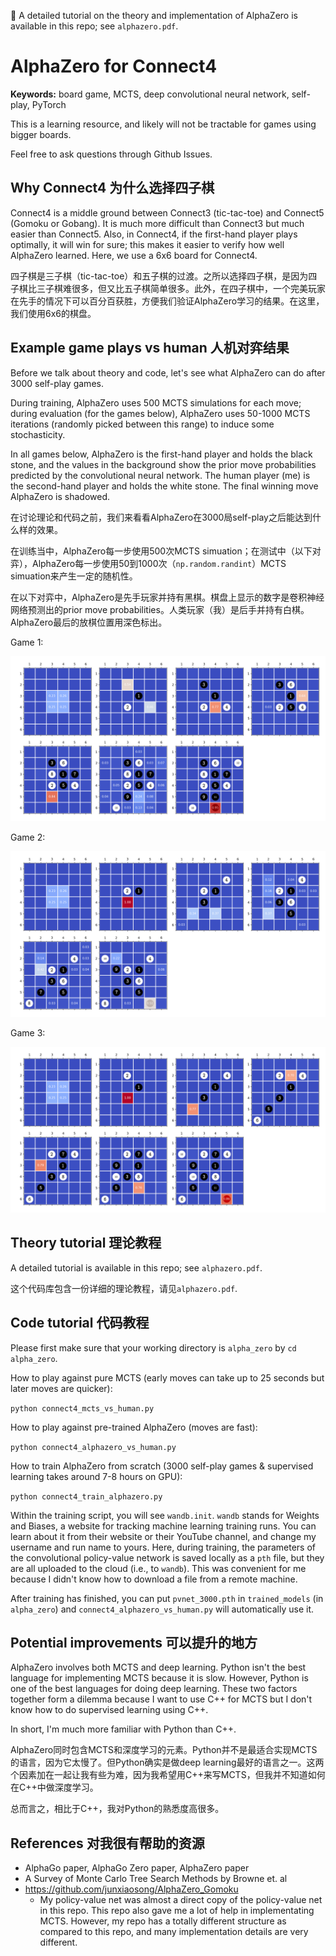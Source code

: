 🚀 A detailed tutorial on the theory and implementation of AlphaZero is available in this repo; see `alphazero.pdf`.

# AlphaZero for Connect4

**Keywords:** board game, MCTS, deep convolutional neural network, self-play, PyTorch

This is a learning resource, and likely will not be tractable for games using bigger boards. 

Feel free to ask questions through Github Issues.

## Why Connect4 为什么选择四子棋

Connect4 is a middle ground between Connect3 (tic-tac-toe) and Connect5 (Gomoku or Gobang). It is much more difficult than Connect3 but much easier than Connect5. Also, in Connect4, if the first-hand player plays optimally, it will win for sure; this makes it easier to verify how well AlphaZero learned. Here, we use a 6x6 board for Connect4.

四子棋是三子棋（tic-tac-toe）和五子棋的过渡。之所以选择四子棋，是因为四子棋比三子棋难很多，但又比五子棋简单很多。此外，在四子棋中，一个完美玩家在先手的情况下可以百分百获胜，方便我们验证AlphaZero学习的结果。在这里，我们使用6x6的棋盘。

## Example game plays vs human 人机对弈结果

Before we talk about theory and code, let's see what AlphaZero can do after 3000 self-play games. 

During training, AlphaZero uses 500 MCTS simulations for each move; during evaluation (for the games below), AlphaZero uses 50-1000 MCTS iterations (randomly picked between this range) to induce some stochasticity. 

In all games below, AlphaZero is the first-hand player and holds the black stone, and the values in the background show the prior move probabilities predicted by the convolutional neural network. The human player (me) is the second-hand player and holds the white stone. The final winning move AlphaZero is shadowed.

在讨论理论和代码之前，我们来看看AlphaZero在3000局self-play之后能达到什么样的效果。

在训练当中，AlphaZero每一步使用500次MCTS simuation；在测试中（以下对弈），AlphaZero每一步使用50到1000次（`np.random.randint`）MCTS simuation来产生一定的随机性。

在以下对弈中，AlphaZero是先手玩家并持有黑棋。棋盘上显示的数字是卷积神经网络预测出的prior move probabilities。人类玩家（我）是后手并持有白棋。AlphaZero最后的放棋位置用深色标出。

Game 1:

![Image](readme_images/game1.png?raw=true)

Game 2:

![Image](readme_images/game2.png?raw=true)

Game 3:

![Image](readme_images/game3.png?raw=true)

## Theory tutorial 理论教程

A detailed tutorial is available in this repo; see `alphazero.pdf`.

这个代码库包含一份详细的理论教程，请见`alphazero.pdf`.

## Code tutorial 代码教程

Please first make sure that your working directory is `alpha_zero` by `cd alpha_zero`.

How to play against pure MCTS (early moves can take up to 25 seconds but later moves are quicker): 

`python connect4_mcts_vs_human.py`

How to play against pre-trained AlphaZero (moves are fast): 

`python connect4_alphazero_vs_human.py`

How to train AlphaZero from scratch (3000 self-play games & supervised learning takes around 7-8 hours on GPU): 

`python connect4_train_alphazero.py`

Within the training script, you will see `wandb.init`. `wandb` stands for Weights and Biases, a website for tracking machine learning training runs. You can learn about it from their website or their YouTube channel, and change my username and run name to yours. Here, during training, the parameters of the convolutional policy-value network is saved locally as a `pth` file, but they are all uploaded to the cloud (i.e., to `wandb`). This was convenient for me because I didn't know how to download a file from a remote machine. 

After training has finished, you can put `pvnet_3000.pth` in `trained_models` (in `alpha_zero`) and `connect4_alphazero_vs_human.py` will automatically use it.

## Potential improvements 可以提升的地方

AlphaZero involves both MCTS and deep learning. Python isn't the best language for implementing MCTS because it is slow. However, Python is one of the best languages for doing deep learning. These two factors together form a dilemma because I want to use C++ for MCTS but I don't know how to do supervised learning using C++.

In short, I'm much more familiar with Python than C++.

AlphaZero同时包含MCTS和深度学习的元素。Python并不是最适合实现MCTS的语言，因为它太慢了。但Python确实是做deep learning最好的语言之一。这两个因素加在一起让我有些为难，因为我希望用C++来写MCTS，但我并不知道如何在C++中做深度学习。

总而言之，相比于C++，我对Python的熟悉度高很多。

## References 对我很有帮助的资源

- AlphaGo paper, AlphaGo Zero paper, AlphaZero paper
- A Survey of Monte Carlo Tree Search Methods by Browne et. al
- https://github.com/junxiaosong/AlphaZero_Gomoku
  - My policy-value net was almost a direct copy of the policy-value net in this repo. This repo also gave me a lot of help in implementating MCTS. However, my repo has a totally different structure as compared to this repo, and many implementation details are very different.
